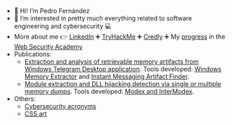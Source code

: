 - :wave: Hi! I’m Pedro Fernández
- :eyes: I’m interested in pretty much everything related to software engineering and cybersecurity :computer:
- More about me :point_right: [LinkedIn](https://www.linkedin.com/in/pedrofernandezalvarez/) :heavy_plus_sign: [TryHackMe](https://tryhackme.com/p/PedroFdez26) :heavy_plus_sign: [Credly](https://www.credly.com/users/pedro-fernandez-alvarez/badges) :heavy_plus_sign: My [progress](https://github.com/pedrofdez26/pedrofdez26/blob/main/WebSecurityAcademyProgress.png) in the [Web Security Academy](https://portswigger.net/web-security)
- Publications:
  - [Extraction and analysis of retrievable memory artifacts from Windows Telegram Desktop application](https://doi.org/10.1016/j.fsidi.2022.301342). Tools developed: [Windows Memory Extractor](https://github.com/reverseame/windows-memory-extractor) and [Instant Messaging Artifact Finder](https://github.com/reverseame/instant-messaging-artifact-finder).
  - [Module extraction and DLL hijacking detection via single or multiple memory dumps](https://doi.org/10.1016/j.fsidi.2023.301505). Tools developed: [Modex and InterModex](https://github.com/reverseame/modex).
- Others:
  - [Cybersecurity acronyms](https://github.com/pedrofdez26/cybersecurity-acronyms)
  - [CSS art](https://codepen.io/pedrofdez26/pens/public)

<!---
pedrofdez26/pedrofdez26 is a ✨ special ✨ repository because its `README.md` (this file) appears on your GitHub profile.
You can click the Preview link to take a look at your changes.
--->
